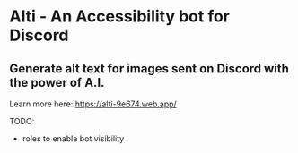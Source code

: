 # Alti - An Accessibility bot for Discord
## Generate alt text for images sent on Discord with the power of A.I. 

Learn more here: https://alti-9e674.web.app/

TODO:
- roles to enable bot visibility
